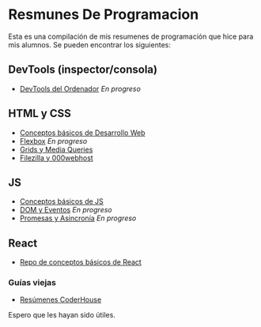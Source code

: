 # Resmunes De Programacion
Esta es una compilación de mis resumenes de programación que hice para mis alumnos. Se pueden encontrar los siguientes:

## DevTools (inspector/consola)

* [DevTools del Ordenador](https://docs.google.com/document/d/1AmGpUM12YeZpPiPMViXI6yXHTow6Kx-8nwicWfPkHpA/edit?usp=sharing) _En progreso_

## HTML y CSS

* [Conceptos básicos de Desarrollo Web](https://docs.google.com/document/d/1MwgIkBANZFavYaZ1Lc1AtsYB7pWFpyCEHWFLEJ0T06A/edit?usp=sharing)
* [Flexbox](https://docs.google.com/document/d/1SQdgb2v97tP2rRuT9BPMdrz7N28gTOPlNbx2aBnQgKg/edit?usp=sharing) _En progreso_
* [Grids y Media Queries](https://docs.google.com/document/d/1zpaCVrb6dCQ8odArg2EGkNapyFmkLO_mnnvYqbekqFw/edit?usp=sharing)
* [Filezilla y 000webhost](https://docs.google.com/document/d/1Ve2nVq8xJtohinGj32lcG40woa2sqvfFDo1lYYR6rPk/edit?usp=sharing)

## JS

* [Conceptos básicos de JS]( https://docs.google.com/document/d/1sMuUYl8vjgWgvu-f3AlnPnM7kk-qwqj6LreZCo24QJ8/edit?usp=sharing)
* [DOM y Eventos](https://docs.google.com/document/d/1jxPdNcEVDc9cofMeUHnYQVY7Mpd4_Gm_Z3Y1xeXrtR4/edit?usp=sharing) _En progreso_
* [Promesas y Asincronía](https://docs.google.com/document/d/1sMuUYl8vjgWgvu-f3AlnPnM7kk-qwqj6LreZCo24QJ8/edit?usp=sharing) _En progreso_

## React

* [Repo de conceptos básicos de React](https://github.com/AndresPataFM/Ejemplos-React)

### Guías viejas

* [Resúmenes CoderHouse](https://github.com/AndresPataFM/ResumenesCoderHouse)

Espero que les hayan sido útiles.
